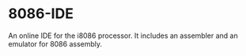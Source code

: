 # 8086-IDE
An online IDE for the i8086 processor. It includes an assembler and an emulator for 8086 assembly.

